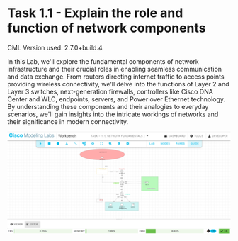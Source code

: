 # Task 1.1 - Explain the role and function of network components 

CML Version used: 2.7.0+build.4

In this Lab, we'll explore the fundamental components of network infrastructure and their crucial roles in enabling seamless communication and data exchange. From routers directing internet traffic to access points providing wireless connectivity, we'll delve into the functions of Layer 2 and Layer 3 switches, next-generation firewalls, controllers like Cisco DNA Center and WLC, endpoints, servers, and Power over Ethernet technology. By understanding these components and their analogies to everyday scenarios, we'll gain insights into the intricate workings of networks and their significance in modern connectivity. 

![Lab Topology](https://github.com/CiscoDevNet/cml-community/blob/master/lab-topologies/ccna/Domain_1/1.1-explore_fundamentals/Task-1.1.png)
